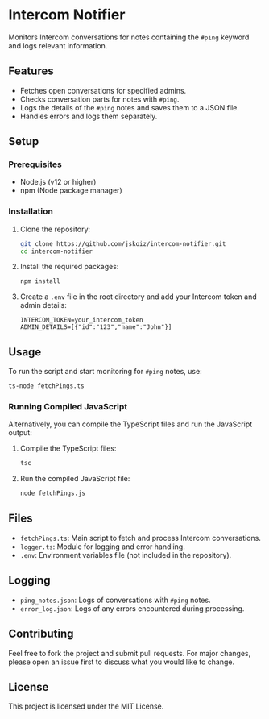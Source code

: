 # Intercom Notifier

Monitors Intercom conversations for notes containing the `#ping` keyword and logs relevant information.

## Features

- Fetches open conversations for specified admins.
- Checks conversation parts for notes with `#ping`.
- Logs the details of the `#ping` notes and saves them to a JSON file.
- Handles errors and logs them separately.

## Setup

### Prerequisites

- Node.js (v12 or higher)
- npm (Node package manager)

### Installation

1. Clone the repository:
   ```sh
   git clone https://github.com/jskoiz/intercom-notifier.git
   cd intercom-notifier
   ```

2. Install the required packages:
   ```sh
   npm install
   ```

3. Create a `.env` file in the root directory and add your Intercom token and admin details:
   ```env
   INTERCOM_TOKEN=your_intercom_token
   ADMIN_DETAILS=[{"id":"123","name":"John"}]
   ```

## Usage

To run the script and start monitoring for `#ping` notes, use:

```sh
ts-node fetchPings.ts
```

### Running Compiled JavaScript

Alternatively, you can compile the TypeScript files and run the JavaScript output:

1. Compile the TypeScript files:
   ```sh
   tsc
   ```

2. Run the compiled JavaScript file:
   ```sh
   node fetchPings.js
   ```

## Files

- `fetchPings.ts`: Main script to fetch and process Intercom conversations.
- `logger.ts`: Module for logging and error handling.
- `.env`: Environment variables file (not included in the repository).

## Logging

- `ping_notes.json`: Logs of conversations with `#ping` notes.
- `error_log.json`: Logs of any errors encountered during processing.

## Contributing

Feel free to fork the project and submit pull requests. For major changes, please open an issue first to discuss what you would like to change.

## License

This project is licensed under the MIT License.